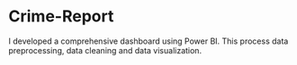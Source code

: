 # Crime-Report
I developed a comprehensive dashboard using Power BI. This process data preprocessing, data cleaning and data visualization.
